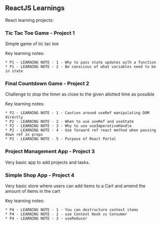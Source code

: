 ## ReactJS Learnings
React learning projects:


### Tic Tac Toe Game - Project 1
Simple game of tic tac toe

Key learning notes: 
```
* P1 - LEARNING NOTE - 1 - Why to pass state updates with a function
* P1 - LEARNING NOTE - 2 - Be conscious of what variables need to be in state
```
### Final Countdown Game - Project 2
Challenge to stop the timer as close to the given allotted time as possible

Key learning notes: 
```
* P2 - LEARNING NOTE - 1 - Caution around useRef manipulating DOM directly
* P2 - LEARNING NOTE - 2 - When to use useRef and useState
* P2 - LEARNING NOTE - 3 - Why to use useImperativeHandle 
* P2 - LEARNING NOTE - 4 - Use forward ref react method when passing down ref in props
* P2 - LEARNING NOTE - 5 - Purpose of React Portal
```

### Project Management App - Project 3
Very basic app to add projects and tasks.

### Simple Shop App - Project 4
Very basic store where users can add items to a Cart and amend the amount of items in the cart

Key learning notes:
```
* P4 - LEARNING NOTE - 1 - You can destructure context items
* P4 - LEARNING NOTE - 2 - use Context Hook vs Consumer
* P4 - LEARNING NOTE - 3 - useReducer
```